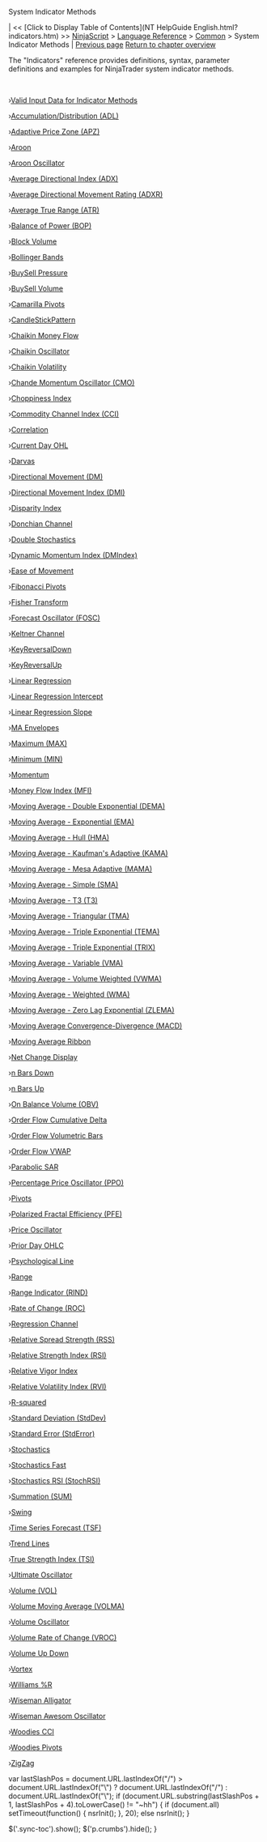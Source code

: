 ﻿










 


System Indicator Methods







| &lt;&lt; [Click to Display Table of Contents](NT HelpGuide English.html?indicators.htm) &gt;&gt;
 [NinjaScript](ninjascript.htm) &gt; [Language Reference](language_reference_wip.htm) &gt; [Common](common.htm) &gt;
System Indicator Methods | [Previous page](simplefont_todirectwritetextformat.htm)
[Return to chapter overview](common.htm)










The "Indicators" reference provides definitions, syntax, parameter definitions and examples for NinjaTrader system indicator methods.


 


›[Valid Input Data for Indicator Methods](valid_input_data_for_indicator.htm)

›[Accumulation/Distribution (ADL)](accumulation_distribution_adl.htm)

›[Adaptive Price Zone (APZ)](adaptive_price_zone_apz.htm)

›[Aroon](aroon.htm)

›[Aroon Oscillator](aroon_oscillator.htm)

›[Average Directional Index (ADX)](average_directional_index_adx.htm)

›[Average Directional Movement Rating (ADXR)](average_directional_movement_r.htm)

›[Average True Range (ATR)](average_true_range_atr.htm)

›[Balance of Power (BOP)](balance_of_power_bop.htm)

›[Block Volume](block_volume.htm)

›[Bollinger Bands](bollinger_bands.htm)

›[BuySell Pressure](buysellpressure.htm)

›[BuySell Volume](buysellvolume.htm)

›[Camarilla Pivots](camarilla_pivots.htm)

›[CandleStickPattern](candlestickpattern.htm)

›[Chaikin Money Flow](chaikin_money_flow.htm)

›[Chaikin Oscillator](chaikin_oscillator.htm)

›[Chaikin Volatility](chaikin_volatility.htm)

›[Chande Momentum Oscillator (CMO)](chande_momentum_oscillator_cmo.htm)

›[Choppiness Index](choppiness_index.htm)

›[Commodity Channel Index (CCI)](commodity_channel_index_cci.htm)

›[Correlation](correlation.htm)

›[Current Day OHL](current_day_ohl.htm)

›[Darvas](darvas.htm)

›[Directional Movement (DM)](directional_movement_dm.htm)

›[Directional Movement Index (DMI)](directional_movement_index_dmi.htm)

›[Disparity Index](disparity_index.htm)

›[Donchian Channel](donchian_channel.htm)

›[Double Stochastics](double_stochastics.htm)

›[Dynamic Momentum Index (DMIndex)](dynamic_momentum_index_dmindex.htm)

›[Ease of Movement](ease_of_movement.htm)

›[Fibonacci Pivots](fibonacci_pivots.htm)

›[Fisher Transform](fisher_transform.htm)

›[Forecast Oscillator (FOSC)](forecast_oscillator_fosc.htm)

›[Keltner Channel](keltner_channel.htm)

›[KeyReversalDown](keyreversaldown.htm)

›[KeyReversalUp](keyreversalup.htm)

›[Linear Regression](linear_regression.htm)

›[Linear Regression Intercept](linear_regression_intercept.htm)

›[Linear Regression Slope](linear_regression_slope.htm)

›[MA Envelopes](maenvelopes.htm)

›[Maximum (MAX)](maximum_max.htm)

›[Minimum (MIN)](minimum_min.htm)

›[Momentum](momentum.htm)

›[Money Flow Index (MFI)](money_flow_index_mfi.htm)

›[Moving Average - Double Exponential (DEMA)](moving_average_-_double_expone.htm)

›[Moving Average - Exponential (EMA)](moving_average_-_exponential_e.htm)

›[Moving Average - Hull (HMA)](moving_average_-_hull_hma.htm)

›[Moving Average - Kaufman's Adaptive (KAMA)](moving_average_-_kaufmans_adap.htm)

›[Moving Average - Mesa Adaptive (MAMA)](moving_average_-_mesa_adaptive.htm)

›[Moving Average - Simple (SMA)](moving_average_-_simple_sma.htm)

›[Moving Average - T3 (T3)](moving_average_-_t3_t3.htm)

›[Moving Average - Triangular (TMA)](moving_average_-_triangular_tm.htm)

›[Moving Average - Triple Exponential (TEMA)](moving_average_-_triple_expone.htm)

›[Moving Average - Triple Exponential (TRIX)](moving_average_-_triple_expon2.htm)

›[Moving Average - Variable (VMA)](moving_average_-_variable_vma.htm)

›[Moving Average - Volume Weighted (VWMA)](moving_average_-_volume_weight.htm)

›[Moving Average - Weighted (WMA)](moving_average_-_weighted_wma.htm)

›[Moving Average - Zero Lag Exponential (ZLEMA)](moving_average_-_zero_lag_expo.htm)

›[Moving Average Convergence-Divergence (MACD)](moving_average_convergence-divergence_macd.htm)

›[Moving Average Ribbon](moving_average_ribbon.htm)

›[Net Change Display](net_change_display.htm)

›[n Bars Down](n_bars_down.htm)

›[n Bars Up](n_bars_up.htm)

›[On Balance Volume (OBV)](on_balance_volume_obv.htm)

›[Order Flow Cumulative Delta](order_flow_cumulative_delta2.htm)

›[Order Flow Volumetric Bars](order_flow_volumetric_bars2.htm)

›[Order Flow VWAP](order_flow_vwap2.htm)

›[Parabolic SAR](parabolic_sar.htm)

›[Percentage Price Oscillator (PPO)](percentage_price_oscillator_pp.htm)

›[Pivots](pivots.htm)

›[Polarized Fractal Efficiency (PFE)](polarized_fractal_efficiency_p.htm)

›[Price Oscillator](price_oscillator.htm)

›[Prior Day OHLC](prior_day_ohlc.htm)

›[Psychological Line](psychological_line.htm)

›[Range](range.htm)

›[Range Indicator (RIND)](range_indicator_rind.htm)

›[Rate of Change (ROC)](rate_of_change_roc.htm)

›[Regression Channel](regression_channel.htm)

›[Relative Spread Strength (RSS)](relative_spread_strength_rss.htm)

›[Relative Strength Index (RSI)](relative_strength_index_rsi.htm)

›[Relative Vigor Index](relative_vigor_index.htm)

›[Relative Volatility Index (RVI)](relative_volatility_index_rvi.htm)

›[R-squared](r_squared.htm)

›[Standard Deviation (StdDev)](standard_deviation_stddev.htm)

›[Standard Error (StdError)](standard_error_stderror.htm)

›[Stochastics](stochastics.htm)

›[Stochastics Fast](stochastics_fast.htm)

›[Stochastics RSI (StochRSI)](stochastics_rsi_stochrsi.htm)

›[Summation (SUM)](summation_sum.htm)

›[Swing](swing.htm)

›[Time Series Forecast (TSF)](time_series_forecast_tsf.htm)

›[Trend Lines](trend-lines.htm)

›[True Strength Index (TSI)](true_strength_index_tsi.htm)

›[Ultimate Oscillator](ultimate_oscillator.htm)

›[Volume (VOL)](volume.htm)

›[Volume Moving Average (VOLMA)](volume_moving_average_volma.htm)

›[Volume Oscillator](volume_oscillator.htm)

›[Volume Rate of Change (VROC)](volume_rate_of_change_vroc.htm)

›[Volume Up Down](volume_up_down.htm)

›[Vortex](vortex.htm)

›[Williams %R](williams_r.htm)

›[Wiseman Alligator](wiseman_alligator.htm)

›[Wiseman Awesom Oscillator](wiseman_awesome_oscillator.htm)

›[Woodies CCI](woodies_cci.htm)

›[Woodies Pivots](woodies_pivots.htm)

›[ZigZag](zigzag.htm)





 
 var lastSlashPos = document.URL.lastIndexOf("/") &gt; document.URL.lastIndexOf("\\") ? document.URL.lastIndexOf("/") : document.URL.lastIndexOf("\\");
 if (document.URL.substring(lastSlashPos + 1, lastSlashPos + 4).toLowerCase() != "~hh") {
 if (document.all) setTimeout(function() {
 nsrInit();
 }, 20);
 else nsrInit();
 }
 
 
 $('.sync-toc').show();
 $('p.crumbs').hide();
 }
 
 
 



